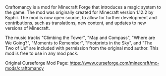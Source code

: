Craftomancy is a mod for Minecraft Forge that introduces a magic system to the game. The mod was originally created for Minecraft version 1.12.2 by Kyphii. The mod is now open source, to allow for further development and contributions, such as translations, new content, and updates to new versions of Minecraft.

The music tracks "Climbing the Tower", "Map and Compass", "Where are We Going?", "Moments to Remember", "Footprints in the Sky", and "The Two of Us" are included with permission from the original mod author. This mod is free to use in any mod pack.

Original Curseforge Mod Page: https://www.curseforge.com/minecraft/mc-mods/craftomancy
